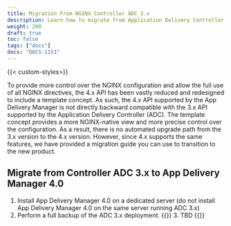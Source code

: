 ```yaml
---
title: Migration From NGINX Controller ADC 3.x
description: Learn how to migrate from Application Delivery Controller 3.x to the NGINX Management Suite App Delivery Manager module.
weight: 200
draft: true
toc: false
tags: ["docs"]
docs: "DOCS-1151"
---
```


{{< custom-styles>}}


To provide more control over the NGINX configuration and allow the full use of all NGINX directives, the 4.x API has been vastly reduced and redesigned to include a template concept. As such, the 4.x API supported by the App Delivery Manager is not directly backward compatible with the 3.x API supported by the Application Delivery Controller (ADC). The template concept provides a more NGINX-native view and more precise control over the configuration. As a result, there is no automated upgrade path from the 3.x version to the 4.x version. However, since 4.x supports the same features, we have provided a migration guide you can use to transition to the new product.

## Migrate from Controller ADC 3.x to App Delivery Manager 4.0

1. Install App Delivery Manager 4.0 on a dedicated server (do not install App Delivery Manager 4.0 on the same server running ADC 3.x)
2. Perform a full backup of the ADC 3.x deployment.
{{<comment>}} 3. TBD {{</comment>}}
